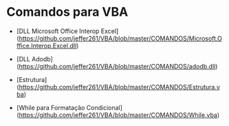 # Comandos para VBA

- [DLL Microsoft Office Interop Excel] (https://github.com/jeffer261/VBA/blob/master/COMANDOS/Microsoft.Office.Interop.Excel.dll)

- [DLL Adodb] (https://github.com/jeffer261/VBA/blob/master/COMANDOS/adodb.dll)


- [Estrutura] (https://github.com/jeffer261/VBA/blob/master/COMANDOS/Estrutura.vba)

- [While para Formatação Condicional] (https://github.com/jeffer261/VBA/blob/master/COMANDOS/While.vba)
